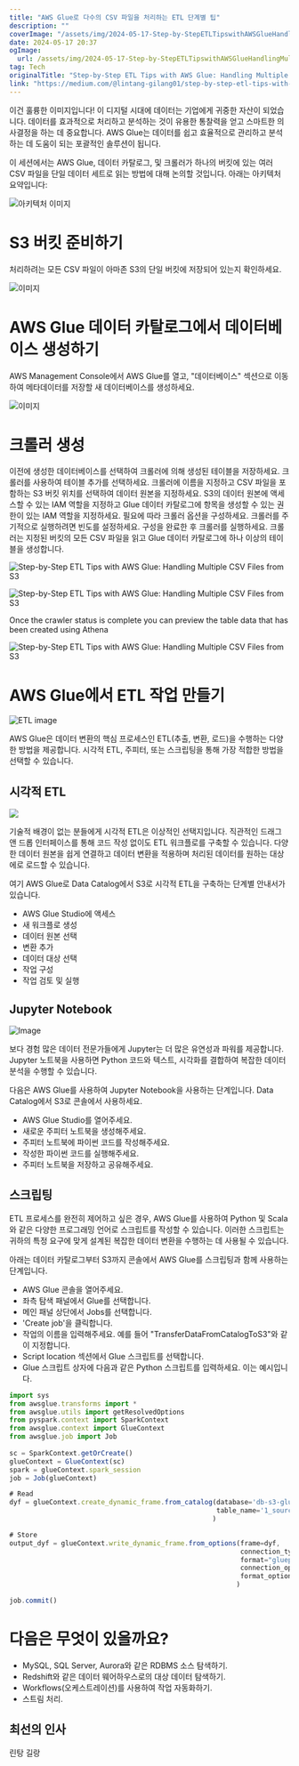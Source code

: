 ```yaml
---
title: "AWS Glue로 다수의 CSV 파일을 처리하는 ETL 단계별 팁"
description: ""
coverImage: "/assets/img/2024-05-17-Step-by-StepETLTipswithAWSGlueHandlingMultipleCSVFilesfromS3_0.png"
date: 2024-05-17 20:37
ogImage: 
  url: /assets/img/2024-05-17-Step-by-StepETLTipswithAWSGlueHandlingMultipleCSVFilesfromS3_0.png
tag: Tech
originalTitle: "Step-by-Step ETL Tips with AWS Glue: Handling Multiple CSV Files from S3"
link: "https://medium.com/@lintang-gilang01/step-by-step-etl-tips-with-aws-glue-handling-multiple-csv-files-from-s3-75e69e0a55ca"
---
```



이건 훌륭한 이미지입니다! 이 디지털 시대에 데이터는 기업에게 귀중한 자산이 되었습니다. 데이터를 효과적으로 처리하고 분석하는 것이 유용한 통찰력을 얻고 스마트한 의사결정을 하는 데 중요합니다. AWS Glue는 데이터를 쉽고 효율적으로 관리하고 분석하는 데 도움이 되는 포괄적인 솔루션이 됩니다.

이 세션에서는 AWS Glue, 데이터 카탈로그, 및 크롤러가 하나의 버킷에 있는 여러 CSV 파일을 단일 데이터 세트로 읽는 방법에 대해 논의할 것입니다. 아래는 아키텍처 요약입니다:

![아키텍처 이미지](/assets/img/2024-05-17-Step-by-StepETLTipswithAWSGlueHandlingMultipleCSVFilesfromS3_1.png)

<div class="content-ad"></div>

# S3 버킷 준비하기

처리하려는 모든 CSV 파일이 아마존 S3의 단일 버킷에 저장되어 있는지 확인하세요.

![이미지](/assets/img/2024-05-17-Step-by-StepETLTipswithAWSGlueHandlingMultipleCSVFilesfromS3_2.png)

# AWS Glue 데이터 카탈로그에서 데이터베이스 생성하기

<div class="content-ad"></div>

AWS Management Console에서 AWS Glue를 열고, "데이터베이스" 섹션으로 이동하여 메타데이터를 저장할 새 데이터베이스를 생성하세요.

![이미지](/assets/img/2024-05-17-Step-by-StepETLTipswithAWSGlueHandlingMultipleCSVFilesfromS3_3.png)

# 크롤러 생성

이전에 생성한 데이터베이스를 선택하여 크롤러에 의해 생성된 테이블을 저장하세요. 크롤러를 사용하여 테이블 추가를 선택하세요. 크롤러에 이름을 지정하고 CSV 파일을 포함하는 S3 버킷 위치를 선택하여 데이터 원본을 지정하세요. S3의 데이터 원본에 액세스할 수 있는 IAM 역할을 지정하고 Glue 데이터 카탈로그에 항목을 생성할 수 있는 권한이 있는 IAM 역할을 지정하세요. 필요에 따라 크롤러 옵션을 구성하세요. 크롤러를 주기적으로 실행하려면 빈도를 설정하세요. 구성을 완료한 후 크롤러를 실행하세요. 크롤러는 지정된 버킷의 모든 CSV 파일을 읽고 Glue 데이터 카탈로그에 하나 이상의 테이블을 생성합니다.

<div class="content-ad"></div>


![Step-by-Step ETL Tips with AWS Glue: Handling Multiple CSV Files from S3](/assets/img/2024-05-17-Step-by-StepETLTipswithAWSGlueHandlingMultipleCSVFilesfromS3_4.png)

![Step-by-Step ETL Tips with AWS Glue: Handling Multiple CSV Files from S3](/assets/img/2024-05-17-Step-by-StepETLTipswithAWSGlueHandlingMultipleCSVFilesfromS3_5.png)

Once the crawler status is complete you can preview the table data that has been created using Athena

![Step-by-Step ETL Tips with AWS Glue: Handling Multiple CSV Files from S3](/assets/img/2024-05-17-Step-by-StepETLTipswithAWSGlueHandlingMultipleCSVFilesfromS3_6.png)


<div class="content-ad"></div>

# AWS Glue에서 ETL 작업 만들기

![ETL image](/assets/img/2024-05-17-Step-by-StepETLTipswithAWSGlueHandlingMultipleCSVFilesfromS3_7.png)

AWS Glue은 데이터 변환의 핵심 프로세스인 ETL(추출, 변환, 로드)을 수행하는 다양한 방법을 제공합니다. 시각적 ETL, 주피터, 또는 스크립팅을 통해 가장 적합한 방법을 선택할 수 있습니다.

## 시각적 ETL

<div class="content-ad"></div>

<img src="/assets/img/2024-05-17-Step-by-StepETLTipswithAWSGlueHandlingMultipleCSVFilesfromS3_8.png" />

기술적 배경이 없는 분들에게 시각적 ETL은 이상적인 선택지입니다. 직관적인 드래그 앤 드롭 인터페이스를 통해 코드 작성 없이도 ETL 워크플로를 구축할 수 있습니다. 다양한 데이터 원본을 쉽게 연결하고 데이터 변환을 적용하며 처리된 데이터를 원하는 대상에로 로드할 수 있습니다.

여기 AWS Glue로 Data Catalog에서 S3로 시각적 ETL을 구축하는 단계별 안내서가 있습니다.

- AWS Glue Studio에 액세스
- 새 워크플로 생성
- 데이터 원본 선택
- 변환 추가
- 데이터 대상 선택
- 작업 구성
- 작업 검토 및 실행

<div class="content-ad"></div>

## Jupyter Notebook

![Image](/assets/img/2024-05-17-Step-by-StepETLTipswithAWSGlueHandlingMultipleCSVFilesfromS3_9.png)

보다 경험 많은 데이터 전문가들에게 Jupyter는 더 많은 유연성과 파워를 제공합니다. Jupyter 노트북을 사용하면 Python 코드와 텍스트, 시각화를 결합하여 복잡한 데이터 분석을 수행할 수 있습니다.

다음은 AWS Glue를 사용하여 Jupyter Notebook을 사용하는 단계입니다. Data Catalog에서 S3로 콘솔에서 사용하세요.

<div class="content-ad"></div>

- AWS Glue Studio를 열어주세요.
- 새로운 주피터 노트북을 생성해주세요.
- 주피터 노트북에 파이썬 코드를 작성해주세요.
- 작성한 파이썬 코드를 실행해주세요.
- 주피터 노트북을 저장하고 공유해주세요.

## 스크립팅

ETL 프로세스를 완전히 제어하고 싶은 경우, AWS Glue를 사용하여 Python 및 Scala와 같은 다양한 프로그래밍 언어로 스크립트를 작성할 수 있습니다. 이러한 스크립트는 귀하의 특정 요구에 맞게 설계된 복잡한 데이터 변환을 수행하는 데 사용될 수 있습니다.

아래는 데이터 카탈로그부터 S3까지 콘솔에서 AWS Glue를 스크립팅과 함께 사용하는 단계입니다.

<div class="content-ad"></div>

- AWS Glue 콘솔을 열어주세요.
- 좌측 탐색 패널에서 Glue를 선택합니다.
- 메인 패널 상단에서 Jobs를 선택합니다.
- 'Create job'을 클릭합니다.
- 작업의 이름을 입력해주세요. 예를 들어 "TransferDataFromCatalogToS3"와 같이 지정합니다.
- Script location 섹션에서 Glue 스크립트를 선택합니다.
- Glue 스크립트 상자에 다음과 같은 Python 스크립트를 입력하세요. 이는 예시입니다.

```js
import sys
from awsglue.transforms import *
from awsglue.utils import getResolvedOptions
from pyspark.context import SparkContext
from awsglue.context import GlueContext
from awsglue.job import Job
  
sc = SparkContext.getOrCreate()
glueContext = GlueContext(sc)
spark = glueContext.spark_session
job = Job(glueContext)

# Read
dyf = glueContext.create_dynamic_frame.from_catalog(database='db-s3-glue ', 
                                                    table_name='1_source'
                                                   )

# Store
output_dyf = glueContext.write_dynamic_frame.from_options(frame=dyf, 
                                                          connection_type="s3", 
                                                          format="glueparquet", 
                                                          connection_options={"path": "s3://s3-glue/2-target/", "partitionKeys": []}, 
                                                          format_options={"compression": "uncompressed"}
                                                         )

job.commit()
```

# 다음은 무엇이 있을까요?

- MySQL, SQL Server, Aurora와 같은 RDBMS 소스 탐색하기.
- Redshift와 같은 데이터 웨어하우스로의 대상 데이터 탐색하기.
- Workflows(오케스트레이션)를 사용하여 작업 자동화하기.
- 스트림 처리.

<div class="content-ad"></div>

## 최선의 인사

린탕 길랑